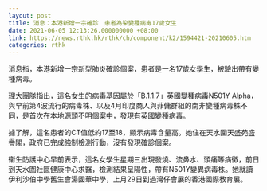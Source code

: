 ```yaml
---
layout: post
title: 消息︰本港新增一宗確診　患者為染變種病毒17歲女生
date: 2021-06-05 12:13:26.000000000 +08:00
link: https://news.rthk.hk/rthk/ch/component/k2/1594421-20210605.htm
categories: rthk
---
```


消息指，本港新增一宗新型肺炎確診個案，患者是一名17歲女學生，被驗出帶有變種病毒。

理大團隊指出，這名女生的病毒基因屬於「B.1.1.7」英國變種病毒N501Y Alpha，與早前第4波流行的病毒株、以及4月印度商人與菲傭群組的南非變種病毒株不同，是首次在本地源頭不明個案中，發現有英國變種病毒。

據了解，這名患者的CT值低約17至18，顯示病毒含量高。她住在天水圍天盛苑盛譽閣，政府已完成強制檢測行動，沒有發現確診個案。

衞生防護中心早前表示，這名女學生星期三出現發燒、流鼻水、頭痛等病徵，前日到天水圍社區健康中心求醫，檢測結果呈陽性，帶有N501Y變異病毒株。她就讀伊利沙伯中學舊生會湯國華中學，上月29日到過灣仔會展的香港國際教育展。
